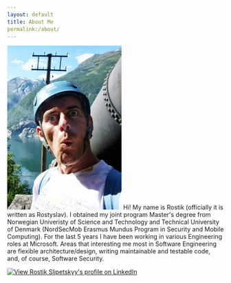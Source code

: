 ```yaml
---
layout: default
title: About Me
permalink:/about/
---
```


<img src="/images/profile-picture.jpg" class="img-left" alt="Rostik Slipetskyy profile picture" /> Hi! My name is Rostik (officially it is written as Rostyslav). I obtained my joint program Master's degree from Norwegian Univeristy of Science and Technology and Technical University of Denmark (NordSecMob Erasmus Mundus Program in Security and Mobile Computing). For the last 5 years I have been working in various Engineering roles at Microsoft. Areas that interesting me most in Software Engineering are flexible architecture/design, writing maintainable and testable code, and, of course, Software Security.

<a href="https://www.linkedin.com/in/oldbam/">
  <img src="https://static.licdn.com/scds/common/u/img/webpromo/btn_myprofile_160x33.png" width="160" height="33" border="0" alt="View Rostik Slipetskyy's profile on LinkedIn">
</a>
